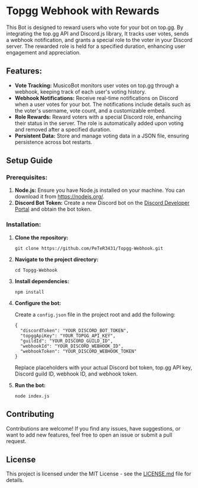 <!DOCTYPE html>
<html lang="en">
<head>
  <meta charset="UTF-8">
  <meta name="viewport" content="width=device-width, initial-scale=1.0">
</head>
<body>

<h1>Topgg Webhook with Rewards</h1>

<p>This Bot is designed to reward users who vote for your bot on top.gg. By integrating the top.gg API and Discord.js library, It tracks user votes, sends a webhook notification, and grants a special role to the voter in your Discord server. The rewarded role is held for a specified duration, enhancing user engagement and appreciation.</p>

<h2>Features:</h2>

<ul>
  <li><strong>Vote Tracking:</strong> MusicoBot monitors user votes on top.gg through a webhook, keeping track of each user's voting history.</li>
  <li><strong>Webhook Notifications:</strong> Receive real-time notifications on Discord when a user votes for your bot. The notifications include details such as the voter's username, vote count, and a customizable embed.</li>
  <li><strong>Role Rewards:</strong> Reward voters with a special Discord role, enhancing their status in the server. The role is automatically added upon voting and removed after a specified duration.</li>
  <li><strong>Persistent Data:</strong> Store and manage voting data in a JSON file, ensuring persistence across bot restarts.</li>
</ul>

<h2>Setup Guide</h2>

<h3>Prerequisites:</h3>

<ol>
  <li><strong>Node.js:</strong> Ensure you have Node.js installed on your machine. You can download it from <a href="https://nodejs.org/" target="_blank">https://nodejs.org/</a>.</li>
  <li><strong>Discord Bot Token:</strong> Create a new Discord bot on the <a href="https://discord.com/developers/applications" target="_blank">Discord Developer Portal</a> and obtain the bot token.</li>
  
</ol>

<h3>Installation:</h3>

<ol>
  <li><strong>Clone the repository:</strong></li>
  <pre><code>git clone https://github.com/PeTeR3431/Topgg-Webhook.git</code></pre>

  <li><strong>Navigate to the project directory:</strong></li>
  <pre><code>cd Topgg-Webhook</code></pre>

  <li><strong>Install dependencies:</strong></li>
  <pre><code>npm install</code></pre>

  <li><strong>Configure the bot:</strong></li>
  <p>Create a <code>config.json</code> file in the project root and add the following:</p>
  <pre><code>{
  "discordToken": "YOUR_DISCORD_BOT_TOKEN",
  "topggApiKey": "YOUR_TOPGG_API_KEY",
  "guildId": "YOUR_DISCORD_GUILD_ID",
  "webhookId": "YOUR_DISCORD_WEBHOOK_ID",
  "webhookToken": "YOUR_DISCORD_WEBHOOK_TOKEN"
}</code></pre>
  <p>Replace placeholders with your actual Discord bot token, top.gg API key, Discord guild ID, webhook ID, and webhook token.</p>

  <li><strong>Run the bot:</strong></li>
  <pre><code>node index.js</code></pre>
</ol>

<h2>Contributing</h2>

<p>Contributions are welcome! If you find any issues, have suggestions, or want to add new features, feel free to open an issue or submit a pull request.</p>

<h2>License</h2>

<p>This project is licensed under the MIT License - see the <a href="LICENSE.md" target="_blank">LICENSE.md</a> file for details.</p>

</body>
</html>

